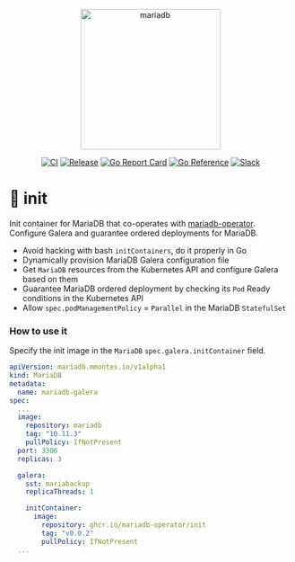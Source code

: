 <p align="center">
<img src="https://mariadb-operator.github.io/mariadb-operator/assets/mariadb-operator.png" alt="mariadb" width="250"/>
</p>

<p align="center">
<a href="https://github.com/mariadb-operator/init/actions/workflows/ci.yml"><img src="https://github.com/mariadb-operator/init/actions/workflows/ci.yml/badge.svg" alt="CI"></a>
<a href="https://github.com/mariadb-operator/init/actions/workflows/release.yml"><img src="https://github.com/mariadb-operator/init/actions/workflows/release.yml/badge.svg" alt="Release"></a>
<a href="https://goreportcard.com/report/github.com/mariadb-operator/init"><img src="https://goreportcard.com/badge/github.com/mariadb-operator/init" alt="Go Report Card"></a>
<a href="https://pkg.go.dev/github.com/mariadb-operator/init"><img src="https://pkg.go.dev/badge/github.com/mariadb-operator/init.svg" alt="Go Reference"></a>
<a href="https://join.slack.com/t/mariadb-operator/shared_invite/zt-1xsfguxlf-dhtV6zk0HwlAh_U2iYfUxw"><img alt="Slack" src="https://img.shields.io/badge/slack-join_chat-blue?logo=Slack&label=slack&style=flat"></a>
</p>

# 🍼 init
Init container for MariaDB that co-operates with [mariadb-operator](https://github.com/mariadb-operator/mariadb-operator). Configure Galera and guarantee ordered deployments for MariaDB.
- Avoid hacking with bash `initContainers`, do it properly in Go
- Dynamically provision MariaDB Galera configuration file
- Get `MariaDB` resources from the Kubernetes API and configure Galera based on them
- Guarantee MariaDB ordered deployment by checking its `Pod` Ready conditions in the Kubernetes API
- Allow `spec.podManagementPolicy` = `Parallel` in the MariaDB `StatefulSet`

### How to use it

Specify the init image in the `MariaDB` `spec.galera.initContainer` field.

```yaml
apiVersion: mariadb.mmontes.io/v1alpha1
kind: MariaDB
metadata:
  name: mariadb-galera
spec:
  ...
  image:
    repository: mariadb
    tag: "10.11.3"
    pullPolicy: IfNotPresent
  port: 3306
  replicas: 3

  galera:
    sst: mariabackup
    replicaThreads: 1

    initContainer:
      image:
        repository: ghcr.io/mariadb-operator/init
        tag: "v0.0.2"
        pullPolicy: IfNotPresent
  ...
```
